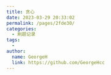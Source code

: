 ```yaml
---
title: 贪心
date: 2023-03-29 20:33:02
permalink: /pages/2fde30/
categories:
  - 刷题记录
tags:
  - 
author: 
  name: GeorgeH
  link: https://github.com/GeorgeHcc
---
```


